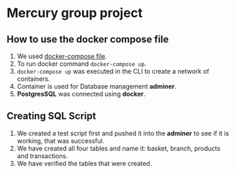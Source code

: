 # Mercury group project

## How to use the docker compose file
1. We used [docker-compose file](https://https://github.com/generation-de-x3-lle/mercury-project/blob/main/.devcontainer/docker-compose.yml).
2. To run docker command `docker-compose up`.
3. `docker-compose up` was executed in the CLI to create a network of containers.
4. Container is used for Database management **adminer**.
5. **PostgresSQL** was connected using **docker**.

## Creating SQL Script
1. We created a test script first and pushed it into the **adminer** to see if it is working, that was successful.
2. We have created all four tables and name it: basket, branch, products and transactions.
3. We have verified the tables that were created.

